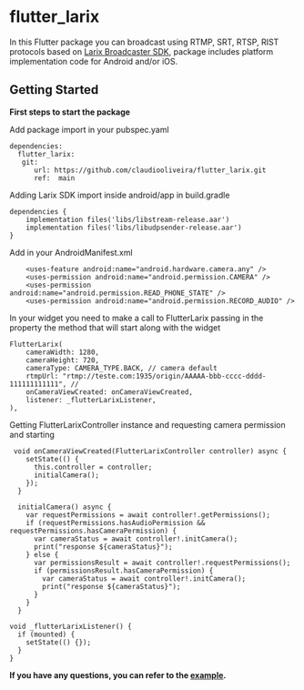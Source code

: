 # flutter_larix

In this Flutter package you can broadcast using RTMP, SRT, RTSP, RIST protocols based on [Larix Broadcaster SDK](https://softvelum.com/larix/), package includes platform implementation code for Android and/or iOS.

## Getting Started

**First steps to start the package**

Add package import in your pubspec.yaml

```
dependencies:
  flutter_larix:
   git:
      url: https://github.com/claudiooliveira/flutter_larix.git
      ref:  main
```

Adding Larix SDK import inside android/app in build.gradle

```
dependencies {
    implementation files('libs/libstream-release.aar')
    implementation files('libs/libudpsender-release.aar')
}
```

Add in your AndroidManifest.xml

```
    <uses-feature android:name="android.hardware.camera.any" />
    <uses-permission android:name="android.permission.CAMERA" />
    <uses-permission android:name="android.permission.READ_PHONE_STATE" />
    <uses-permission android:name="android.permission.RECORD_AUDIO" />
```

In your widget you need to make a call to FlutterLarix passing in the property the method that will start along with the widget

```
FlutterLarix(
    cameraWidth: 1280,
    cameraHeight: 720,
    cameraType: CAMERA_TYPE.BACK, // camera default
    rtmpUrl: "rtmp://teste.com:1935/origin/AAAAA-bbb-cccc-dddd-111111111111", // 
    onCameraViewCreated: onCameraViewCreated,
    listener: _flutterLarixListener,
),
```

Getting FlutterLarixController instance and requesting camera permission and starting

```
 void onCameraViewCreated(FlutterLarixController controller) async {
    setState(() {
      this.controller = controller;
      initialCamera();
    });
  }
  ```
```
  initialCamera() async {
    var requestPermissions = await controller!.getPermissions();
    if (requestPermissions.hasAudioPermission && requestPermissions.hasCameraPermission) {
      var cameraStatus = await controller!.initCamera();
      print("response ${cameraStatus}");
    } else {
      var permissionsResult = await controller!.requestPermissions();
      if (permissionsResult.hasCameraPermission) {
        var cameraStatus = await controller!.initCamera();
        print("response ${cameraStatus}");
      }
    }
  }
  ```
  ```
  void _flutterLarixListener() {
    if (mounted) {
      setState(() {});
    }
  }
  ```
  
**If you have any questions, you can refer to the [example](https://github.com/claudiooliveira/flutter_larix/tree/test/example/lib).**
